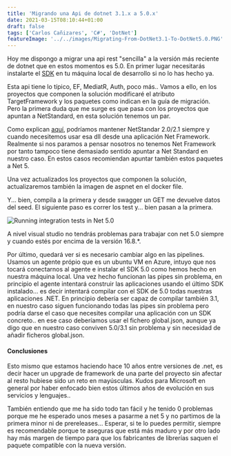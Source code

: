 ```yaml
---
title: 'Migrando una Api de dotnet 3.1.x a 5.0.x'
date: 2021-03-15T08:10:44+01:00
draft: false
tags: ['Carlos Cañizares', 'C#', 'DotNet']
featureImage: '../../images/Migrating-From-DotNet3.1-To-DotNet5.0.PNG'
---
```


Hoy me dispongo a migrar una api rest "sencilla" a la versión más reciente de dotnet que en estos momentos es 5.0.
En primer lugar necesitarás instalarte el [SDK](https://dotnet.microsoft.com/download/dotnet/5.0 'net5 sdk download page') en tu máquina local de desarrollo si no lo has hecho ya.

Esta api tiene lo típico, EF, MediatR, Auth, poco más.. Vamos a ello, en los proyectos que componen la solución modificaré el atributo TargetFramework y los paquetes como indican en la guía de migración. Pero la primera duda que me surge es que pasa con los proyectos que apuntan a NetStandard, en esta solución tenemos un par.

Como explican [aquí](https://docs.microsoft.com/es-es/dotnet/standard/net-standard#net-5-and-net-standard 'net 5 and the net standard'), podríamos mantener NetStandar 2.0/2.1 siempre y cuando necesitemos usar esa dll desde una aplicación Net Framework. Realmente si nos paramos a pensar nosotros no tenemos Net Framework por tanto tampoco tiene demasiado sentido apuntar a Net Standard en nuestro caso. En estos casos recomiendan apuntar también estos paquetes a Net 5.

Una vez actualizados los proyectos que componen la solución, actualizaremos también la imagen de aspnet en el docker file.

Y... bien, compila a la primera y desde swagger un GET me devuelve datos del seed. El siguiente paso es correr los test y... bien pasan a la primera.

![Running integration tests in Net 5.0](../../images/Running-integration-tests-in-Net-5.0.PNG 'Running integration tests in Net 5.0')

A nivel visual studio no tendrás problemas para trabajar con net 5.0 siempre y cuando estés por encima de la versión 16.8.\*.

Por último, quedará ver si es necesario cambiar algo en las pipelines. Usamos un agente própio que es un ubuntu VM en Azure, intuyo que nos tocará conectarnos al agente e instalar el SDK 5.0 como hemos hecho en nuestra máquina local. Una vez hecho funcionan las pipes sin problema, en principio el agente intentará construir las aplicaciones usando el último SDK instalado... es decir intentará compilar con el SDK de 5.0 todas nuestras aplicaciones .NET. En principio debería ser capaz de compilar también 3.1, en nuestro caso siguen funcionando todas las pipes sin problema pero podría darse el caso que necesites compilar una aplicación con un SDK concreto.. en ese caso deberíamos usar el fichero global.json, aunque ya digo que en nuestro caso conviven 5.0/3.1 sin problema y sin necesidad de añadir ficheros global.json.

#### Conclusiones

Esto mismo que estamos haciendo hace 10 años entre versiones de .net, es decir hacer un upgrade de framework de una parte del proyecto sin afectar al resto hubiese sido un reto en mayúsculas. Kudos para Microsoft en general por haber enfocado bien estos últimos años de evolución en sus servicios y lenguajes..

También entiendo que me ha sido todo tan fácil y he tenido 0 problemas porque me he esperado unos meses a pasarme a net 5 y no partimos de la primera minor ni de prereleases... Esperar, si te lo puedes permitir, siempre es recomendable porque te aseguras que está más maduro y por otro lado hay más margen de tiempo para que los fabricantes de librerías saquen el paquete compatible con la nueva versión.
